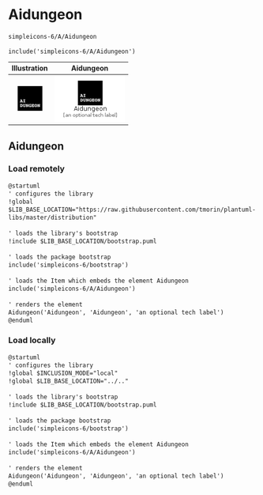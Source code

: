 # Aidungeon


```text
simpleicons-6/A/Aidungeon
```

```text
include('simpleicons-6/A/Aidungeon')
```



| Illustration | Aidungeon |
| :---: | :---: |
| ![illustration for Illustration](../../simpleicons-6/A/Aidungeon.png) | ![illustration for Aidungeon](../../simpleicons-6/A/Aidungeon.Local.png) |




## Aidungeon

### Load remotely
```plantuml
@startuml
' configures the library
!global $LIB_BASE_LOCATION="https://raw.githubusercontent.com/tmorin/plantuml-libs/master/distribution"

' loads the library's bootstrap
!include $LIB_BASE_LOCATION/bootstrap.puml

' loads the package bootstrap
include('simpleicons-6/bootstrap')

' loads the Item which embeds the element Aidungeon
include('simpleicons-6/A/Aidungeon')

' renders the element
Aidungeon('Aidungeon', 'Aidungeon', 'an optional tech label')
@enduml
```

### Load locally
```plantuml
@startuml
' configures the library
!global $INCLUSION_MODE="local"
!global $LIB_BASE_LOCATION="../.."

' loads the library's bootstrap
!include $LIB_BASE_LOCATION/bootstrap.puml

' loads the package bootstrap
include('simpleicons-6/bootstrap')

' loads the Item which embeds the element Aidungeon
include('simpleicons-6/A/Aidungeon')

' renders the element
Aidungeon('Aidungeon', 'Aidungeon', 'an optional tech label')
@enduml
```

